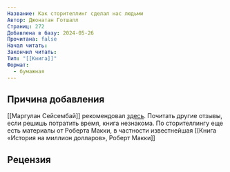 ```yaml
---
Название: Как сторителлинг сделал нас людьми
Автор: Джонатан Готшалл
Страниц: 272
Добавлена в базу: 2024-05-26
Прочитана: false
Начал читать: 
Закончил читать: 
Тип: "[[Книга]]"
Формат:
  - бумажная
---
```

## Причина добавления

[[Маргулан Сейсембай]] рекомендовал [здесь](https://www.youtube.com/watch?v=IScaA-A3AwU). Почитать другие отзывы, если решишь потратить время, книга незнакома. По сторителлингу еще есть материалы от Роберта Макки, в частности известнейшая [[Книга «История на миллион долларов», Роберт Макки]]

## Рецензия